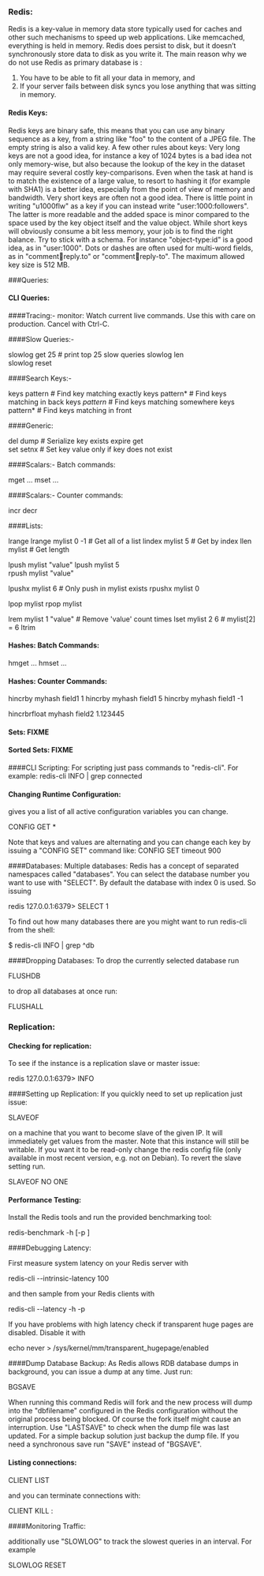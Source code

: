 ### Redis:

Redis is a key-value in memory data store typically used for caches and other such mechanisms to speed up web applications. 
Like memcached, everything is held in memory. Redis does persist to disk, but it doesn’t synchronously store data to disk as you write it.
The main reason why we do not use Redis as primary database is :

1. You have to be able to fit all your data in memory, and
2. If your server fails between disk syncs you lose anything that was sitting in memory.

#### Redis Keys:

Redis keys are binary safe, this means that you can use any binary sequence as a key, from a string like "foo" to the content of a JPEG file. The empty string is also a valid key.
A few other rules about keys:
Very long keys are not a good idea, for instance a key of 1024 bytes is a bad idea not only memory-wise, but also because the lookup of the key in the dataset may require several costly key-comparisons. Even when the task at hand is to match the existence of a large value, to resort to hashing it (for example with SHA1) is a better idea, especially from the point of view of memory and bandwidth.
Very short keys are often not a good idea. There is little point in writing "u1000flw" as a key if you can instead write "user:1000:followers". The latter is more readable and the added space is minor compared to the space used by the key object itself and the value object. While short keys will obviously consume a bit less memory, your job is to find the right balance.
Try to stick with a schema. For instance "object-type:id" is a good idea, as in "user:1000". Dots or dashes are often used for multi-word fields, as in "comment:1234:reply.to" or "comment:1234:reply-to".
The maximum allowed key size is 512 MB.

###Queries:

#### CLI Queries:

####Tracing:-
monitor: Watch current live commands. Use this with care on production. Cancel with Ctrl-C.

####Slow Queries:-

slowlog get 25		# print top 25 slow queries
slowlog len		
slowlog reset

####Search Keys:-

keys pattern		# Find key matching exactly
keys pattern*		# Find keys matching in back
keys *pattern*		# Find keys matching somewhere
keys pattern*		# Find keys matching in front

####Generic:

del <key>
dump <key>		# Serialize key
exists <key>
expire <key> <seconds>
get <key>	
set <key> <value>
setnx <key> <value>	# Set key value only if key does not exist

####Scalars:- Batch commands:

mget <key> <key> ...
mset <key> <value> <key> <value> ...

####Scalars:- Counter commands:

incr <key>
decr <key>

####Lists:

lrange <key> <start> <stop>
lrange mylist 0 -1		# Get all of a list
lindex mylist 5			# Get by index
llen mylist			# Get length

lpush mylist "value"
lpush mylist 5			
rpush mylist "value"

lpushx mylist 6			# Only push in mylist exists
rpushx mylist 0 

lpop mylist
rpop mylist

lrem mylist 1 "value"		# Remove 'value' count times
lset mylist 2 6			# mylist[2] = 6
ltrim <key> <start> <stop>

#### Hashes: Batch Commands:

hmget <key> <key> ...
hmset <key> <value> <key> <value> ...

#### Hashes: Counter Commands:

hincrby myhash field1 1
hincrby myhash field1 5
hincrby myhash field1 -1

hincrbrfloat myhash field2 1.123445 

#### Sets: FIXME
#### Sorted Sets: FIXME

####CLI Scripting:
For scripting just pass commands to "redis-cli". For example:
redis-cli INFO | grep connected

#### Changing Runtime Configuration:
gives you a list of all active configuration variables you can change.

CONFIG GET *

Note that keys and values are alternating and you can change each key by issuing a "CONFIG SET" command like:
CONFIG SET timeout 900

####Databases: Multiple databases:
Redis has a concept of separated namespaces called "databases". You can select the database number you want to use with "SELECT". By default the database with index 0 is used. So issuing

redis 127.0.0.1:6379> SELECT 1

To find out how many databases there are you might want to run redis-cli from the shell:

$ redis-cli INFO | grep ^db

####Dropping Databases:
To drop the currently selected database run

FLUSHDB

to drop all databases at once run:

FLUSHALL

### Replication:

#### Checking for replication:
To see if the instance is a replication slave or master issue:

redis 127.0.0.1:6379> INFO

####Setting up Replication:
If you quickly need to set up replication just issue:

SLAVEOF <IP> <port>

on a machine that you want to become slave of the given IP. It will immediately get values from the master. Note that this instance will still be writable. If you want it to be read-only change the redis config file (only available in most recent version, e.g. not on Debian). To revert the slave setting run.

SLAVEOF NO ONE

#### Performance Testing:

Install the Redis tools and run the provided benchmarking tool:

redis-benchmark -h <host> [-p <port>]

####Debugging Latency:

First measure system latency on your Redis server with

redis-cli --intrinsic-latency 100

and then sample from your Redis clients with

redis-cli --latency -h <host> -p <port>

If you have problems with high latency check if transparent huge pages are disabled. Disable it with

echo never > /sys/kernel/mm/transparent_hugepage/enabled

####Dump Database Backup:
As Redis allows RDB database dumps in background, you can issue a dump at any time. Just run:

BGSAVE

When running this command Redis will fork and the new process will dump into the "dbfilename" configured in the Redis configuration without the original process being blocked. Of course the fork itself might cause an interruption. Use "LASTSAVE" to check when the dump file was last updated. For a simple backup solution just backup the dump file. If you need a synchronous save run "SAVE" instead of "BGSAVE".

#### Listing connections:

CLIENT LIST

and you can terminate connections with:

CLIENT KILL <IP>:<port>

####Monitoring Traffic:

additionally use "SLOWLOG" to track the slowest queries in an interval. For example

SLOWLOG RESET
